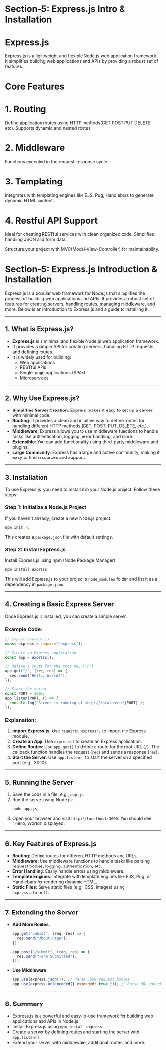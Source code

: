 # Section-5: Express.js Intro & Installation

# Express.js

Express.js is a lightweight and flexible Node.js web application framework.
It simplifies building web applications and APIs by providing a robust set of features.

# Core Features

# 1. Routing

Define application routes using HTTP methods(GET POST PUT DELETE etc).
Supports dynamic and nested routes

# 2. Middleware

Functions executed in the request-response cycle.

# 3. Templating

Integrates with templating engines like EJS, Pug, Handlebars to generate dynamic HTML content.

# 4. Restful API Support

Ideal for cheating RESTful services with clean organized code.
Simplifies handling JSON and form data.

Structure your project with MVC(Model-View-Controller) for maintainability.

# Section-5: Express.js Introduction & Installation

Express.js is a popular web framework for Node.js that simplifies the process of building web applications and APIs. It provides a robust set of features for creating servers, handling routes, managing middleware, and more. Below is an introduction to Express.js and a guide to installing it.

---

## 1. **What is Express.js?**

- **Express.js** is a minimal and flexible Node.js web application framework.
- It provides a simple API for creating servers, handling HTTP requests, and defining routes.
- It is widely used for building:
  - Web applications
  - RESTful APIs
  - Single-page applications (SPAs)
  - Microservices

---

## 2. **Why Use Express.js?**

- **Simplifies Server Creation**: Express makes it easy to set up a server with minimal code.
- **Routing**: It provides a clean and intuitive way to define routes for handling different HTTP methods (GET, POST, PUT, DELETE, etc.).
- **Middleware**: Express allows you to use middleware functions to handle tasks like authentication, logging, error handling, and more.
- **Extensible**: You can add functionality using third-party middleware and plugins.
- **Large Community**: Express has a large and active community, making it easy to find resources and support.

---

## 3. **Installation**

To use Express.js, you need to install it in your Node.js project. Follow these steps:

### Step 1: Initialize a Node.js Project

If you haven't already, create a new Node.js project:

```bash
npm init -y
```

This creates a `package.json` file with default settings.

### Step 2: Install Express.js

Install Express.js using npm (Node Package Manager):

```bash
npm install express
```

This will add Express.js to your project's `node_modules` folder and list it as a dependency in `package.json`.

---

## 4. **Creating a Basic Express Server**

Once Express.js is installed, you can create a simple server.

### Example Code:

```javascript
// Import Express.js
const express = require("express");

// Create an Express application
const app = express();

// Define a route for the root URL ("/")
app.get("/", (req, res) => {
  res.send("Hello, World!");
});

// Start the server
const PORT = 3000;
app.listen(PORT, () => {
  console.log(`Server is running at http://localhost:${PORT}`);
});
```

### Explanation:

1. **Import Express.js**: Use `require('express')` to import the Express module.
2. **Create an App**: Use `express()` to create an Express application.
3. **Define Routes**: Use `app.get()` to define a route for the root URL (`/`). The callback function handles the request (`req`) and sends a response (`res`).
4. **Start the Server**: Use `app.listen()` to start the server on a specified port (e.g., 3000).

---

## 5. **Running the Server**

1. Save the code in a file, e.g., `app.js`.
2. Run the server using Node.js:
   ```bash
   node app.js
   ```
3. Open your browser and visit `http://localhost:3000`. You should see "Hello, World!" displayed.

---

## 6. **Key Features of Express.js**

- **Routing**: Define routes for different HTTP methods and URLs.
- **Middleware**: Use middleware functions to handle tasks like parsing request bodies, logging, authentication, etc.
- **Error Handling**: Easily handle errors using middleware.
- **Template Engines**: Integrate with template engines like EJS, Pug, or Handlebars for rendering dynamic HTML.
- **Static Files**: Serve static files (e.g., CSS, images) using `express.static()`.

---

## 7. **Extending the Server**

- **Add More Routes**:

  ```javascript
  app.get("/about", (req, res) => {
    res.send("About Page");
  });

  app.post("/submit", (req, res) => {
    res.send("Form Submitted");
  });
  ```

- **Use Middleware**:
  ```javascript
  app.use(express.json()); // Parse JSON request bodies
  app.use(express.urlencoded({ extended: true })); // Parse URL-encoded request bodies
  ```

---

## 8. **Summary**

- Express.js is a powerful and easy-to-use framework for building web applications and APIs in Node.js.
- Install Express.js using `npm install express`.
- Create a server by defining routes and starting the server with `app.listen()`.
- Extend your server with middleware, additional routes, and more.
